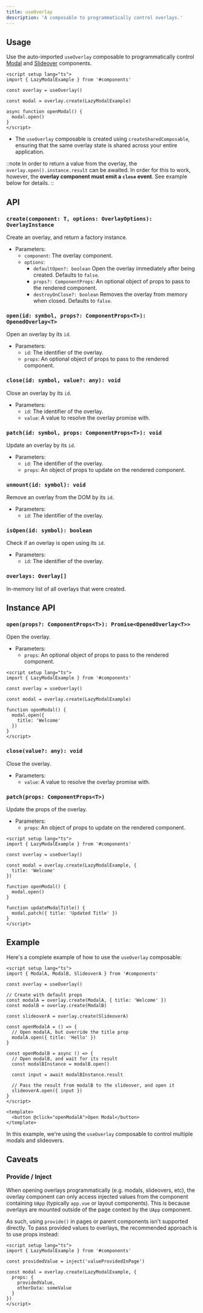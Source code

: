 ```yaml
---
title: useOverlay
description: 'A composable to programmatically control overlays.'
---
```


## Usage

Use the auto-imported `useOverlay` composable to programmatically control [Modal](/components/modal) and [Slideover](/components/slideover) components.

```vue
<script setup lang="ts">
import { LazyModalExample } from '#components'

const overlay = useOverlay()

const modal = overlay.create(LazyModalExample)

async function openModal() {
  modal.open()
}
</script>
```

- The `useOverlay` composable is created using `createSharedComposable`, ensuring that the same overlay state is shared across your entire application.

::note
In order to return a value from the overlay, the `overlay.open().instance.result` can be awaited. In order for this to work, however, the **overlay component must emit a `close` event**. See example below for details.
::

## API

### `create(component: T, options: OverlayOptions): OverlayInstance`

Create an overlay, and return a factory instance.

- Parameters:
  - `component`: The overlay component.
  - `options`:
    - `defaultOpen?: boolean` Open the overlay immediately after being created. Defaults to `false`.
    - `props?: ComponentProps`: An optional object of props to pass to the rendered component.
    - `destroyOnClose?: boolean` Removes the overlay from memory when closed. Defaults to `false`.

### `open(id: symbol, props?: ComponentProps<T>): OpenedOverlay<T>`

Open an overlay by its `id`.

- Parameters:
  - `id`: The identifier of the overlay.
  - `props`: An optional object of props to pass to the rendered component.

### `close(id: symbol, value?: any): void`

Close an overlay by its `id`.

- Parameters:
  - `id`: The identifier of the overlay.
  - `value`: A value to resolve the overlay promise with.

### `patch(id: symbol, props: ComponentProps<T>): void`

Update an overlay by its `id`.

- Parameters:
  - `id`: The identifier of the overlay.
  - `props`: An object of props to update on the rendered component.

### `unmount(id: symbol): void`

Remove an overlay from the DOM by its `id`.

- Parameters:
  - `id`: The identifier of the overlay.

### `isOpen(id: symbol): boolean`

Check if an overlay is open using its `id`.

- Parameters:
  - `id`: The identifier of the overlay.

### `overlays: Overlay[]`

In-memory list of all overlays that were created.

## Instance API

### `open(props?: ComponentProps<T>): Promise<OpenedOverlay<T>>`

Open the overlay.

- Parameters:
  - `props`: An optional object of props to pass to the rendered component.

```vue
<script setup lang="ts">
import { LazyModalExample } from '#components'

const overlay = useOverlay()

const modal = overlay.create(LazyModalExample)

function openModal() {
  modal.open({
    title: 'Welcome'
  })
}
</script>
```

### `close(value?: any): void`

Close the overlay.

- Parameters:
  - `value`: A value to resolve the overlay promise with.

### `patch(props: ComponentProps<T>)`

Update the props of the overlay.

- Parameters:
  - `props`: An object of props to update on the rendered component.

```vue
<script setup lang="ts">
import { LazyModalExample } from '#components'

const overlay = useOverlay()

const modal = overlay.create(LazyModalExample, {
  title: 'Welcome'
})

function openModal() {
  modal.open()
}

function updateModalTitle() {
  modal.patch({ title: 'Updated Title' })
}
</script>
```

## Example

Here's a complete example of how to use the `useOverlay` composable:

```vue
<script setup lang="ts">
import { ModalA, ModalB, SlideoverA } from '#components'

const overlay = useOverlay()

// Create with default props
const modalA = overlay.create(ModalA, { title: 'Welcome' })
const modalB = overlay.create(ModalB)

const slideoverA = overlay.create(SlideoverA)

const openModalA = () => {
  // Open modalA, but override the title prop
  modalA.open({ title: 'Hello' })
}

const openModalB = async () => {
  // Open modalB, and wait for its result
  const modalBInstance = modalB.open()

  const input = await modalBInstance.result

  // Pass the result from modalB to the slideover, and open it
  slideoverA.open({ input })
}
</script>

<template>
  <button @click="openModalA">Open Modal</button>
</template>
```

In this example, we're using the `useOverlay` composable to control multiple modals and slideovers.

## Caveats

### Provide / Inject

When opening overlays programmatically (e.g. modals, slideovers, etc), the overlay component can only access injected values from the component containing `UApp` (typically `app.vue` or layout components). This is because overlays are mounted outside of the page context by the `UApp` component.

As such, using `provide()` in pages or parent components isn't supported directly. To pass provided values to overlays, the recommended approach is to use props instead:

```vue
<script setup lang="ts">
import { LazyModalExample } from '#components'

const providedValue = inject('valueProvidedInPage')

const modal = overlay.create(LazyModalExample, {
  props: {
    providedValue,
    otherData: someValue
  }
})
</script>
```